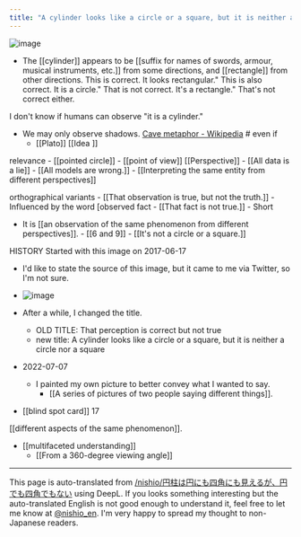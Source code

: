 ```yaml
---
title: "A cylinder looks like a circle or a square, but it is neither a circle nor a square"
---
```


![image](https://gyazo.com/e249b88f436ff3bf9d15d99579239ae5/thumb/1000)


- The [[cylinder]] appears to be [[suffix for names of swords, armour, musical instruments, etc.]] from some directions, and [[rectangle]] from other directions.
This is correct.
It looks rectangular." This is also correct.
It is a circle." That is not correct.
It's a rectangle." That's not correct either.

I don't know if humans can observe "it is a cylinder."
- We may only observe shadows. [Cave metaphor - Wikipedia](https://ja.wikipedia.org/wiki/%E6%B4%9E%E7%AA%9F%E3%81%AE%E6%AF%94%E5%96%A9) # even if
    - [[Plato]] [[Idea ]]

relevance
    - [[pointed circle]]
    - [[point of view]]  [[Perspective]]
    - [[All data is a lie]]
    - [[All models are wrong.]]
    - [[Interpreting the same entity from different perspectives]]

orthographical variants
    - [[That observation is true, but not the truth.]]
        - Influenced by the word [observed fact
    - [[That fact is not true.]]
    - Short
- It is [[an observation of the same phenomenon from different perspectives]].
        - [[6 and 9]]
        - [[It's not a circle or a square.]]

HISTORY
Started with this image on 2017-06-17
- I'd like to state the source of this image, but it came to me via Twitter, so I'm not sure.
- ![image](https://gyazo.com/c00a3d3ab514193d7c4b4bebb87f5c16/thumb/1000)
- After a while, I changed the title.
    - OLD TITLE: That perception is correct but not true
    - new title: A cylinder looks like a circle or a square, but it is neither a circle nor a square
- 2022-07-07
    - I painted my own picture to better convey what I wanted to say.
        - [[A series of pictures of two people saying different things]].

- [[blind spot card]]  17


[[different aspects of the same phenomenon]].
- [[multifaceted understanding]]
    - [[From a 360-degree viewing angle]]

---
This page is auto-translated from [/nishio/円柱は円にも四角にも見えるが、円でも四角でもない](https://scrapbox.io/nishio/円柱は円にも四角にも見えるが、円でも四角でもない) using DeepL. If you looks something interesting but the auto-translated English is not good enough to understand it, feel free to let me know at [@nishio_en](https://twitter.com/nishio_en). I'm very happy to spread my thought to non-Japanese readers.
